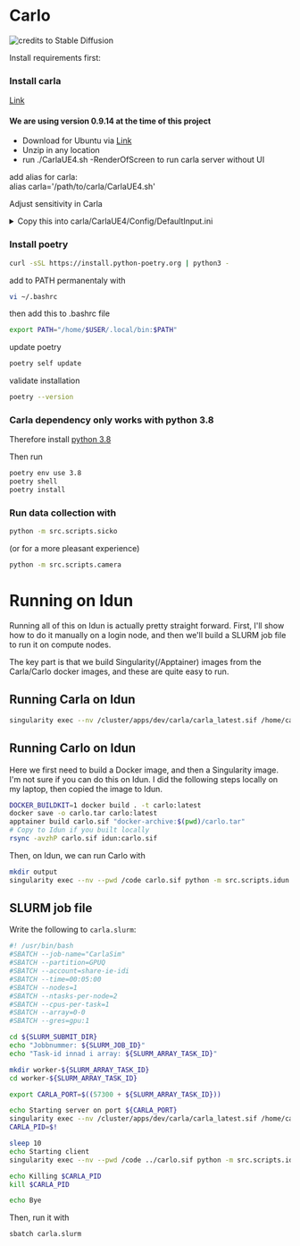 # Carlo

![credits to Stable Diffusion](media/logo-1.png)

Install requirements first:  

### Install carla
[Link](https://carla.readthedocs.io/en/latest/start_quickstart/)

#### We are using version 0.9.14 at the time of this project
- Download for Ubuntu via [Link](https://github.com/carla-simulator/carla/blob/master/Docs/download.md)
- Unzip in any location
- run ./CarlaUE4.sh -RenderOfScreen to run carla server without UI

add alias for carla:  
alias carla='/path/to/carla/CarlaUE4.sh'

Adjust sensitivity in Carla
<details>
<summary>Copy this into carla/CarlaUE4/Config/DefaultInput.ini</summary>

```
[/Script/Engine.InputSettings]
-AxisConfig=(AxisKeyName="Gamepad_LeftX",AxisProperties=(DeadZone=0.25,Exponent=1.f,Sensitivity=1.f))
-AxisConfig=(AxisKeyName="Gamepad_LeftY",AxisProperties=(DeadZone=0.25,Exponent=1.f,Sensitivity=1.f))
-AxisConfig=(AxisKeyName="Gamepad_RightX",AxisProperties=(DeadZone=0.25,Exponent=1.f,Sensitivity=1.f))
-AxisConfig=(AxisKeyName="Gamepad_RightY",AxisProperties=(DeadZone=0.25,Exponent=1.f,Sensitivity=1.f))
-AxisConfig=(AxisKeyName="MouseX",AxisProperties=(DeadZone=0.f,Exponent=1.f,Sensitivity=0.30f))
-AxisConfig=(AxisKeyName="MouseY",AxisProperties=(DeadZone=0.f,Exponent=1.f,Sensitivity=0.30f))
+AxisConfig=(AxisKeyName="Gamepad_LeftX",AxisProperties=(DeadZone=0.250000,Sensitivity=1.000000,Exponent=1.000000,bInvert=False))
+AxisConfig=(AxisKeyName="Gamepad_LeftY",AxisProperties=(DeadZone=0.250000,Sensitivity=1.000000,Exponent=1.000000,bInvert=False))
+AxisConfig=(AxisKeyName="Gamepad_RightX",AxisProperties=(DeadZone=0.250000,Sensitivity=1.000000,Exponent=1.000000,bInvert=False))
+AxisConfig=(AxisKeyName="Gamepad_RightY",AxisProperties=(DeadZone=0.250000,Sensitivity=1.000000,Exponent=1.000000,bInvert=False))
+AxisConfig=(AxisKeyName="MouseX",AxisProperties=(DeadZone=0.000000,Sensitivity=0.300000,Exponent=1.000000,bInvert=False))
+AxisConfig=(AxisKeyName="MouseY",AxisProperties=(DeadZone=0.000000,Sensitivity=0.300000,Exponent=1.000000,bInvert=False))
+AxisConfig=(AxisKeyName="MouseWheelAxis",AxisProperties=(DeadZone=0.000000,Sensitivity=1.000000,Exponent=1.000000,bInvert=False))
+AxisConfig=(AxisKeyName="Gamepad_LeftTriggerAxis",AxisProperties=(DeadZone=0.000000,Sensitivity=1.000000,Exponent=1.000000,bInvert=False))
+AxisConfig=(AxisKeyName="Gamepad_RightTriggerAxis",AxisProperties=(DeadZone=0.000000,Sensitivity=1.000000,Exponent=1.000000,bInvert=False))
+AxisConfig=(AxisKeyName="MotionController_Left_Thumbstick_X",AxisProperties=(DeadZone=0.000000,Sensitivity=1.000000,Exponent=1.000000,bInvert=False))
+AxisConfig=(AxisKeyName="MotionController_Left_Thumbstick_Y",AxisProperties=(DeadZone=0.000000,Sensitivity=1.000000,Exponent=1.000000,bInvert=False))
+AxisConfig=(AxisKeyName="MotionController_Left_TriggerAxis",AxisProperties=(DeadZone=0.000000,Sensitivity=1.000000,Exponent=1.000000,bInvert=False))
+AxisConfig=(AxisKeyName="MotionController_Left_Grip1Axis",AxisProperties=(DeadZone=0.000000,Sensitivity=1.000000,Exponent=1.000000,bInvert=False))
+AxisConfig=(AxisKeyName="MotionController_Left_Grip2Axis",AxisProperties=(DeadZone=0.000000,Sensitivity=1.000000,Exponent=1.000000,bInvert=False))
+AxisConfig=(AxisKeyName="MotionController_Right_Thumbstick_X",AxisProperties=(DeadZone=0.000000,Sensitivity=1.000000,Exponent=1.000000,bInvert=False))
+AxisConfig=(AxisKeyName="MotionController_Right_Thumbstick_Y",AxisProperties=(DeadZone=0.000000,Sensitivity=1.000000,Exponent=1.000000,bInvert=False))
+AxisConfig=(AxisKeyName="MotionController_Right_TriggerAxis",AxisProperties=(DeadZone=0.000000,Sensitivity=1.000000,Exponent=1.000000,bInvert=False))
+AxisConfig=(AxisKeyName="MotionController_Right_Grip1Axis",AxisProperties=(DeadZone=0.000000,Sensitivity=1.000000,Exponent=1.000000,bInvert=False))
+AxisConfig=(AxisKeyName="MotionController_Right_Grip2Axis",AxisProperties=(DeadZone=0.000000,Sensitivity=1.000000,Exponent=1.000000,bInvert=False))
+AxisConfig=(AxisKeyName="Gamepad_Special_Left_X",AxisProperties=(DeadZone=0.000000,Sensitivity=1.000000,Exponent=1.000000,bInvert=False))
+AxisConfig=(AxisKeyName="Gamepad_Special_Left_Y",AxisProperties=(DeadZone=0.000000,Sensitivity=1.000000,Exponent=1.000000,bInvert=False))
bAltEnterTogglesFullscreen=True
bF11TogglesFullscreen=True
bUseMouseForTouch=True
bEnableMouseSmoothing=True
bEnableFOVScaling=True
FOVScale=0.011110
DoubleClickTime=0.200000
bCaptureMouseOnLaunch=False
DefaultViewportMouseCaptureMode=CaptureDuringMouseDown
bDefaultViewportMouseLock=False
DefaultViewportMouseLockMode=DoNotLock
+ActionMappings=(ActionName="RestartLevel",Key=R,bShift=False,bCtrl=False,bAlt=False,bCmd=False)
+ActionMappings=(ActionName="Handbrake",Key=SpaceBar,bShift=False,bCtrl=False,bAlt=False,bCmd=False)
+ActionMappings=(ActionName="ToggleManualMode",Key=M,bShift=False,bCtrl=False,bAlt=False,bCmd=False)
+ActionMappings=(ActionName="ToggleHUD",Key=G,bShift=False,bCtrl=False,bAlt=False,bCmd=False)
+ActionMappings=(ActionName="Jump",Key=Enter,bShift=False,bCtrl=False,bAlt=False,bCmd=False)
+ActionMappings=(ActionName="ToggleReverse",Key=Q,bShift=False,bCtrl=False,bAlt=False,bCmd=False)
+ActionMappings=(ActionName="UseTheForce",Key=F,bShift=False,bCtrl=False,bAlt=False,bCmd=False)
+ActionMappings=(ActionName="ToggleCamera",Key=Tab,bShift=False,bCtrl=False,bAlt=False,bCmd=False)
+ActionMappings=(ActionName="ChangeWeather",Key=C,bShift=False,bCtrl=False,bAlt=False,bCmd=False)
+ActionMappings=(ActionName="ToggleAutopilot",Key=P,bShift=False,bCtrl=False,bAlt=False,bCmd=False)
+AxisMappings=(AxisName="CameraZoom",Key=MouseWheelAxis,Scale=-20.000000)
+AxisMappings=(AxisName="CameraZoom",Key=PageUp,Scale=-10.000000)
+AxisMappings=(AxisName="CameraZoom",Key=PageDown,Scale=10.000000)
+AxisMappings=(AxisName="CameraUp",Key=Up,Scale=1.000000)
+AxisMappings=(AxisName="CameraUp",Key=Down,Scale=-1.000000)
+AxisMappings=(AxisName="CameraRight",Key=Right,Scale=1.000000)
+AxisMappings=(AxisName="CameraRight",Key=Left,Scale=-1.000000)
+AxisMappings=(AxisName="MoveForward",Key=W,Scale=1.000000)
+AxisMappings=(AxisName="MoveRight",Key=D,Scale=1.000000)
+AxisMappings=(AxisName="MoveRight",Key=A,Scale=-1.000000)
+AxisMappings=(AxisName="Brake",Key=B,Scale=1.000000)
+AxisMappings=(AxisName="MoveForward",Key=S,Scale=-1.000000)
+AxisMappings=(AxisName="MoveUp",Key=E,Scale=1.000000)
+AxisMappings=(AxisName="MoveUp",Key=Q,Scale=-1.000000)
bAlwaysShowTouchInterface=False
bShowConsoleOnFourFingerTap=True
DefaultTouchInterface=/Engine/MobileResources/HUD/DefaultVirtualJoysticks.DefaultVirtualJoysticks
ConsoleKey=None
-ConsoleKeys=Tilde
+ConsoleKeys=Tilde
```

</details>

### Install poetry  
```sh
curl -sSL https://install.python-poetry.org | python3 -
```
add to PATH permanentaly with
```sh
vi ~/.bashrc
```
then add this to .bashrc file
```sh
export PATH="/home/$USER/.local/bin:$PATH"
```
update poetry
```sh
poetry self update
```
validate installation
```sh
poetry --version
```

### Carla dependency only works with python 3.8
Therefore install [python 3.8](https://linuxize.com/post/how-to-install-python-3-8-on-ubuntu-18-04/?utm_content=cmp-true)

Then run
```sh
poetry env use 3.8
poetry shell
poetry install
```

### Run data collection with

```sh
python -m src.scripts.sicko
```

(or for a more pleasant experience)

```sh
python -m src.scripts.camera
```


# Running on Idun

Running all of this on Idun is actually pretty straight forward.
First, I'll show how to do it manually on a login node,
and then we'll build a SLURM job file to run it on compute nodes.

The key part is that we build Singularity(/Apptainer) images from the Carla/Carlo docker images, and these are quite easy to run.

## Running Carla on Idun

```sh
singularity exec --nv /cluster/apps/dev/carla/carla_latest.sif /home/carla/CarlaUE4.sh -RenderOffScreen
```

## Running Carlo on Idun

Here we first need to build a Docker image, and then a Singularity image. I'm not sure if you can do this on Idun. I did the following steps locally on my laptop, then copied the image to Idun.

```sh
DOCKER_BUILDKIT=1 docker build . -t carlo:latest
docker save -o carlo.tar carlo:latest
apptainer build carlo.sif "docker-archive:$(pwd)/carlo.tar"
# Copy to Idun if you built locally
rsync -avzhP carlo.sif idun:carlo.sif
```

Then, on Idun, we can run Carlo with

```sh
mkdir output
singularity exec --nv --pwd /code carlo.sif python -m src.scripts.idun "$(pwd)/output"
```

## SLURM job file

Write the following to `carla.slurm`:

```sh
#! /usr/bin/bash
#SBATCH --job-name="CarlaSim"
#SBATCH --partition=GPUQ
#SBATCH --account=share-ie-idi
#SBATCH --time=00:05:00
#SBATCH --nodes=1
#SBATCH --ntasks-per-node=2
#SBATCH --cpus-per-task=1
#SBATCH --array=0-0
#SBATCH --gres=gpu:1

cd ${SLURM_SUBMIT_DIR}
echo "Jobbnummer: ${SLURM_JOB_ID}"
echo "Task-id innad i array: ${SLURM_ARRAY_TASK_ID}"

mkdir worker-${SLURM_ARRAY_TASK_ID}
cd worker-${SLURM_ARRAY_TASK_ID}

export CARLA_PORT=$((57300 + ${SLURM_ARRAY_TASK_ID}))

echo Starting server on port ${CARLA_PORT}
singularity exec --nv /cluster/apps/dev/carla/carla_latest.sif /home/carla/CarlaUE4.sh -RenderOffScreen -carla-rpc-port=$CARLA_PORT &
CARLA_PID=$!

sleep 10
echo Starting client
singularity exec --nv --pwd /code ../carlo.sif python -m src.scripts.idun "$(pwd)"

echo Killing $CARLA_PID
kill $CARLA_PID

echo Bye
```

Then, run it with

```sh
sbatch carla.slurm
```
